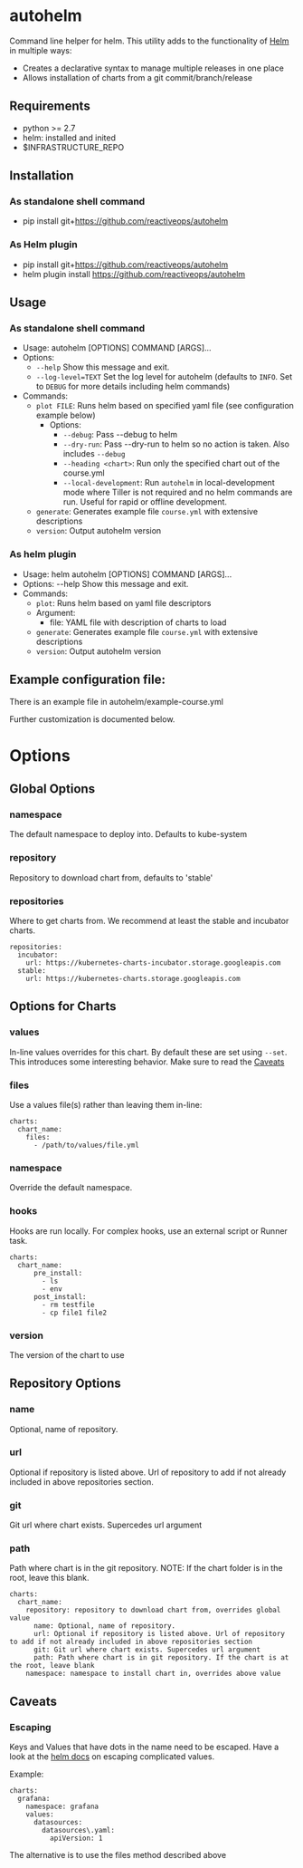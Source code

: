 
# autohelm

Command line helper for helm.
This utility adds to the functionality of [Helm](https://github.com/kubernetes/helm) in multiple ways:
* Creates a declarative syntax to manage multiple releases in one place
* Allows installation of charts from a git commit/branch/release

## Requirements
- python >= 2.7
- helm: installed and inited
- $INFRASTRUCTURE_REPO

## Installation
### As standalone shell command
- pip install git+https://github.com/reactiveops/autohelm
### As Helm plugin
- pip install git+https://github.com/reactiveops/autohelm
- helm plugin install https://github.com/reactiveops/autohelm

## Usage
### As standalone shell command
- Usage: autohelm [OPTIONS] COMMAND [ARGS]...
- Options:
    * `--help`  Show this message and exit.
    * `--log-level=TEXT` Set the log level for autohelm (defaults to `INFO`. Set to `DEBUG` for more details including helm commands)
- Commands:
  * `plot FILE`: Runs helm based on specified yaml file (see configuration example below)
    * Options:
      * `--debug`: Pass --debug to helm
      * `--dry-run`: Pass --dry-run to helm so no action is taken. Also includes `--debug`
      * `--heading <chart>`: Run only the specified chart out of the course.yml
      * `--local-development`: Run `autohelm` in local-development mode where Tiller is not required and no helm commands are run. Useful for rapid or offline development.
  * `generate`: Generates example file `course.yml` with extensive descriptions
  * `version`: Output autohelm version
### As helm plugin
- Usage: helm autohelm [OPTIONS] COMMAND [ARGS]...
- Options:
    --help  Show this message and exit.
- Commands:
  * `plot`: Runs helm based on yaml file descriptors
  * Argument:
    - file: YAML file with description of charts to load
  * `generate`: Generates example file `course.yml` with extensive descriptions
  * `version`: Output autohelm version

## Example configuration file:

There is an example file in autohelm/example-course.yml

Further customization is documented below.

# Options

## Global Options

### namespace

The default namespace to deploy into.  Defaults to kube-system

### repository

Repository to download chart from, defaults to 'stable'

### repositories

Where to get charts from.  We recommend at least the stable and incubator charts.

```
repositories:
  incubator:
    url: https://kubernetes-charts-incubator.storage.googleapis.com
  stable:
    url: https://kubernetes-charts.storage.googleapis.com
```

## Options for Charts

### values

In-line values overrides for this chart. By default these are set using `--set`.  This introduces some interesting behavior.  Make sure to read the [Caveats](#caveats)

### files

Use a values file(s) rather than leaving them in-line:

```
charts:
  chart_name:
    files:
      - /path/to/values/file.yml
```

### namespace

Override the default namespace.

### hooks

Hooks are run locally. For complex hooks, use an external script or Runner task.

```
charts:
  chart_name:
      pre_install:
        - ls
        - env
      post_install:
        - rm testfile
        - cp file1 file2
```

### version

The version of the chart to use

## Repository Options

### name

Optional, name of repository.

### url

Optional if repository is listed above. Url of repository to add if not already included in above repositories section.

### git

Git url where chart exists. Supercedes url argument

### path

Path where chart is in the git repository.  NOTE: If the chart folder is in the root, leave this blank.

```
charts:
  chart_name:
    repository: repository to download chart from, overrides global value
      name: Optional, name of repository.
      url: Optional if repository is listed above. Url of repository to add if not already included in above repositories section
      git: Git url where chart exists. Supercedes url argument
      path: Path where chart is in git repository. If the chart is at the root, leave blank
    namespace: namespace to install chart in, overrides above value
```

## Caveats

### Escaping

Keys and Values that have dots in the name need to be escaped.  Have a look at the [helm docs](https://github.com/kubernetes/helm/blob/master/docs/using_helm.md#the-format-and-limitations-of---set) on escaping complicated values.

Example:

```
charts:
  grafana:
    namespace: grafana
    values:
      datasources:
        datasources\.yaml:
          apiVersion: 1
```

The alternative is to use the files method described above
